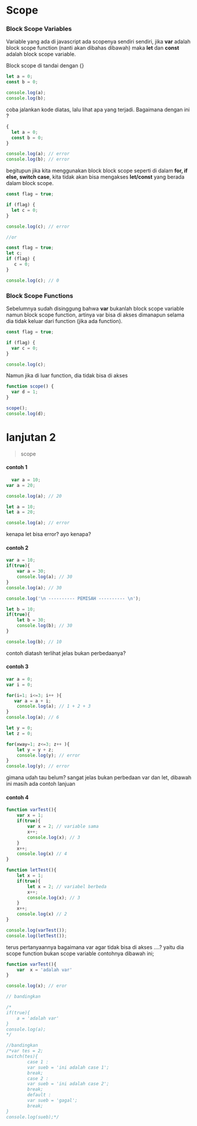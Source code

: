 # Scope

### Block Scope Variables

Variable yang ada di javascript ada scopenya sendiri sendiri, jika **var** adalah block scope function (nanti akan dibahas dibawah) maka **let** dan **const** adalah block scope variable.

Block scope di tandai dengan {}

```javascript
let a = 0;
const b = 0;

console.log(a);
console.log(b);
```

coba jalankan kode diatas, lalu lihat apa yang terjadi. Bagaimana dengan ini ?

```javascript
{
  let a = 0;
  const b = 0;
}

console.log(a); // error
console.log(b); // error
```

begitupun jika kita menggunakan block block scope seperti di dalam **for, if else, switch case**, kita tidak akan bisa mengakses **let/const** yang berada dalam block scope.

```javascript
const flag = true;

if (flag) {
  let c = 0;
}

console.log(c); // error

//or 

const flag = true;
let c;
if (flag) {
   c = 0;
}

console.log(c); // 0
```

### Block Scope Functions

Sebelumnya sudah disinggung bahwa **var** bukanlah block scope variable namun block scope function, artinya var bisa di akses dimanapun selama dia tidak keluar dari function (jika ada function).

```javascript
const flag = true;

if (flag) {
  var c = 0;
}

console.log(c);
```

Namun jika di luar function, dia tidak bisa di akses

```javascript
function scope() {
  var d = 1;
}

scope();
console.log(d);
```

# lanjutan 2

> scope

#### contoh 1
```javascript
  var a = 10;
var a = 20;

console.log(a); // 20

let a = 10;
let a = 20;

console.log(a); // error
```
kenapa let bisa error? ayo kenapa?

#### contoh 2
```javascript
var a = 10;
if(true){
    var a = 30;
    console.log(a); // 30
}
console.log(a); // 30

console.log('\n ---------- PEMISAH ---------- \n');

let b = 10;
if(true){
    let b = 30;
    console.log(b); // 30
}

console.log(b); // 10
```
contoh diatash terlihat jelas bukan perbedaanya?

#### contoh 3
```javascript
var a = 0;
var i = 0;

for(i=1; i<=3; i++ ){
   var a = a + i;
    console.log(a); // 1 + 2 + 3
}
console.log(a); // 6

let y = 0;
let z = 0;

for(xway=1; z<=3; z++ ){
    let y = y + z;
    console.log(y); // error
}
console.log(y); // error
```
gimana udah tau belum? sangat jelas bukan perbedaan var dan let, dibawah ini masih ada contoh lanjuan

#### contoh 4
```javascript
function varTest(){
    var x = 1;
    if(true){
        var x = 2; // variable sama
        x++;
        console.log(x); // 3
    }
    x++;
    console.log(x) // 4
}

function letTest(){
    let x = 1;
    if(true){
        let x = 2; // variabel berbeda
        x++;
        console.log(x); // 3
    }
    x++;
    console.log(x) // 2
}

console.log(varTest());
console.log(letTest());
```

terus pertanyaannya bagaimana var agar tidak bisa di akses ....? yaitu dia scope function bukan scope variable contohnya dibawah ini;

```javascript
function varTest(){
    var  x = 'adalah var'
}

console.log(x); // eror

// bandingkan

/* 
if(true){
    a = 'adalah var'
}
console.log(a);
*/

//bandingkan
/*var tes = 2;
switch(tes){
        case 1 : 
        var sueb = 'ini adalah case 1';
        break;
        case 2 : 
        var sueb = 'ini adalah case 2';
        break;
        default :
        var sueb = 'gagal';
        break;
}
console.log(sueb);*/


```